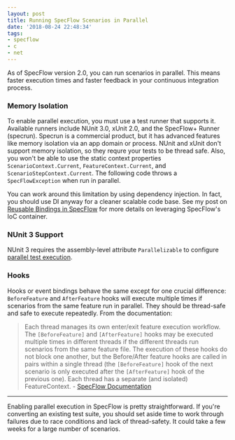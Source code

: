 ```yaml
---
layout: post
title: Running SpecFlow Scenarios in Parallel
date: '2018-08-24 22:48:34'
tags:
- specflow
- c
- net
---
```


As of SpecFlow version 2.0, you can run scenarios in parallel. This means faster execution times and faster feedback in your continuous integration process.

### Memory Isolation

To enable parallel execution, you must use a test runner that supports it. Available runners include NUnit 3.0, xUnit 2.0, and the SpecFlow+ Runner (specrun). Specrun is a commercial product, but it has advanced features like memory isolation via an app domain or process. NUnit and xUnit don't support memory isolation, so they requre your tests to be thread safe. Also, you won't be able to use the static context properties `ScenarioContext.Current`, `FeatureContext.Current`, and `ScenarioStepContext.Current`. The following code throws a `SpecFlowException` when run in parallel.

<script src="https://gist.github.com/joebuschmann/f47fab40bb754d7d2eae1765fc9b118c.js"></script>

You can work around this limitation by using dependency injection. In fact, you should use DI anyway for a cleaner scalable code base. See my post on [Reusable Bindings in SpecFlow](/posts/2018-08-13-reusable-bindings-in-specflow) for more details on leveraging SpecFlow's IoC container.

<script src="https://gist.github.com/joebuschmann/269873f3149ab7895a06cfa3c0b6849a.js"></script>

### NUnit 3 Support

NUnit 3 requires the assembly-level attribute `Parallelizable` to configure [parallel test execution](https://github.com/nunit/docs/wiki/Parallelizable-Attribute).

<script src="https://gist.github.com/joebuschmann/84da986f8e10f72cd08419b8076c5612.js"></script>

### Hooks

Hooks or event bindings behave the same except for one crucial difference: `BeforeFeature` and `AfterFeature` hooks will execute multiple times if scenarios from the same feature run in parallel. They should be thread-safe and safe to execute repeatedly. From the documentation:

> Each thread manages its own enter/exit feature execution workflow. The `[BeforeFeature]` and `[AfterFeature]` hooks may be executed multiple times in different threads if the different threads run scenarios from the same feature file. The execution of these hooks do not block one another, but the Before/After feature hooks are called in pairs within a single thread (the `[BeforeFeature]` hook of the next scenario is only executed after the `[AfterFeature]` hook of the previous one). Each thread has a separate (and isolated) FeatureContext.
> \- [SpecFlow Documentation](https://specflow.org/documentation/Parallel-Execution/)

<hr />

Enabling parallel execution in SpecFlow is pretty straightforward. If you're converting an existing test suite, you should set aside time to work through failures due to race conditions and lack of thread-safety. It could take a few weeks for a large number of scenarios.